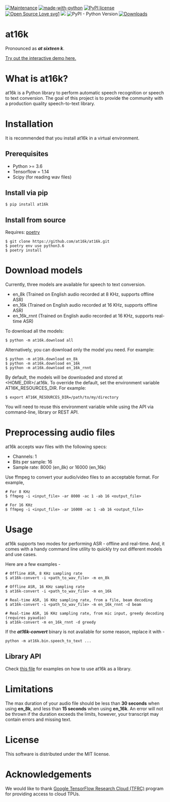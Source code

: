 [![Maintenance](https://img.shields.io/badge/Maintained%3F-yes-green.svg)](https://github.com/GlibAI/at16k/graphs/commit-activity)
[![made-with-python](https://img.shields.io/badge/Made%20with-Python-1f425f.svg)](https://www.python.org/)
[![PyPI license](https://img.shields.io/pypi/l/at16k.svg)](https://pypi.python.org/pypi/at16k/)
[![Open Source Love svg1](https://badges.frapsoft.com/os/v1/open-source.svg?v=103)](https://github.com/ellerbrock/open-source-badges/)
<img src="https://img.shields.io/badge/contributions-welcome-brightgreen.svg?style=flat">
![PyPI - Python Version](https://img.shields.io/pypi/pyversions/at16k.svg)
[![Downloads](https://pepy.tech/badge/at16k)](https://pepy.tech/project/at16k)

# at16k
Pronounced as ***at sixteen k***.

[Try out the interactive demo here.](https://at16k.com/demo)

# What is at16k?
at16k is a Python library to perform automatic speech recognition or speech to text conversion. The goal of this project is to provide the community with a production quality speech-to-text library.

# Installation
It is recommended that you install at16k in a virtual environment.

## Prerequisites
- Python >= 3.6
- Tensorflow = 1.14
- Scipy (for reading wav files)


## Install via pip
```
$ pip install at16k
```

## Install from source
Requires: [poetry](https://github.com/sdispater/poetry)
```
$ git clone https://github.com/at16k/at16k.git
$ poetry env use python3.6
$ poetry install
```

# Download models
Currently, three models are available for speech to text conversion.
- en_8k (Trained on English audio recorded at 8 KHz, supports offline ASR)
- en_16k (Trained on English audio recorded at 16 KHz, supports offline ASR)
- en_16k_rnnt (Trained on English audio recorded at 16 KHz, supports real-time ASR)

To download all the models:
```
$ python -m at16k.download all
```
Alternatively, you can download only the model you need. For example:
```
$ python -m at16k.download en_8k
$ python -m at16k.download en_16k
$ python -m at16k.download en_16k_rnnt
```
By default, the models will be downloaded and stored at <HOME_DIR>/.at16k. To override the default, set the environment variable AT16K_RESOURCES_DIR.
For example:
```
$ export AT16K_RESOURCES_DIR=/path/to/my/directory
```
You will need to reuse this environment variable while using the API via command-line, library or REST API.

# Preprocessing audio files
at16k accepts wav files with the following specs:
- Channels: 1
- Bits per sample: 16
- Sample rate: 8000 (en_8k) or 16000 (en_16k)

Use ffmpeg to convert your audio/video files to an acceptable format. For example,
```
# For 8 KHz
$ ffmpeg -i <input_file> -ar 8000 -ac 1 -ab 16 <output_file>

# For 16 KHz
$ ffmpeg -i <input_file> -ar 16000 -ac 1 -ab 16 <output_file>
```

# Usage
at16k supports two modes for performing ASR - offline and real-time. And, it comes with a handy command line utility to quickly try out different models and use cases.

Here are a few examples -
```
# Offline ASR, 8 KHz sampling rate
$ at16k-convert -i <path_to_wav_file> -m en_8k

# Offline ASR, 16 KHz sampling rate
$ at16k-convert -i <path_to_wav_file> -m en_16k

# Real-time ASR, 16 KHz sampling rate, from a file, beam decoding
$ at16k-convert -i <path_to_wav_file> -m en_16k_rnnt -d beam

# Real-time ASR, 16 KHz sampling rate, from mic input, greedy decoding (requires pyaudio)
$ at16k-convert -m en_16k_rnnt -d greedy
```
If the ***at16k-convert*** binary is not available for some reason, replace it with - 
```
python -m at16k.bin.speech_to_text ...
```

## Library API
Check [this file](https://github.com/at16k/at16k/blob/master/at16k/bin/speech_to_text.py) for examples on how to use at16k as a library.

# Limitations

The max duration of your audio file should be less than **30 seconds** when using **en_8k**, and less than **15 seconds** when using **en_16k**. An error will not be thrown if the duration exceeds the limits, however, your transcript may contain errors and missing text.

# License

This software is distributed under the MIT license.

# Acknowledgements

We would like to thank [Google TensorFlow Research Cloud (TFRC)](https://www.tensorflow.org/tfrc) program for providing access to cloud TPUs.

